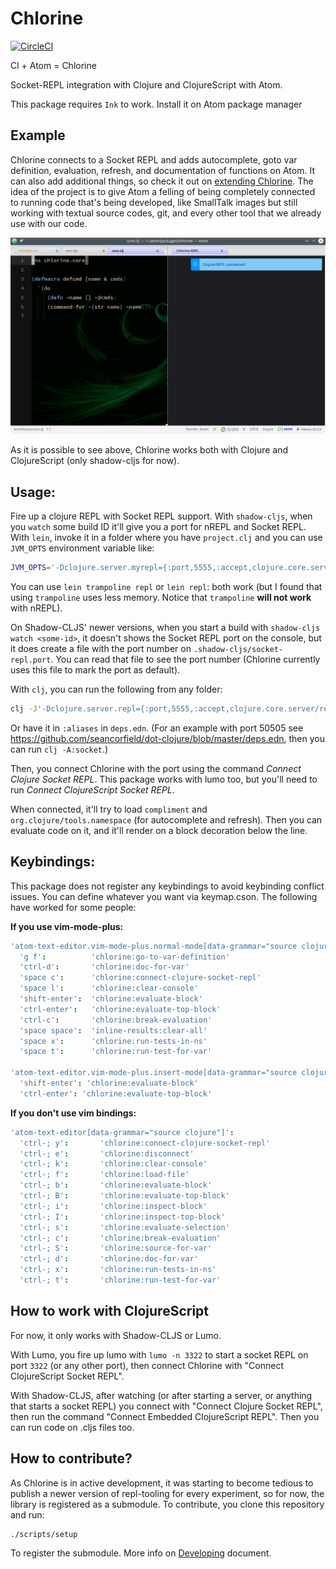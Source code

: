# Chlorine
[![CircleCI](https://circleci.com/gh/mauricioszabo/atom-chlorine.svg?style=svg)](https://circleci.com/gh/mauricioszabo/atom-chlorine)

Cl + Atom = Chlorine

Socket-REPL integration with Clojure and ClojureScript with Atom.

This package requires `Ink` to work. Install it on Atom package manager

## Example
Chlorine connects to a Socket REPL and adds autocomplete, goto var definition, evaluation, refresh, and documentation of functions on Atom. It can also add additional things, so check it out on [extending Chlorine](docs/extending.md). The idea of the project is to give Atom a felling of being completely connected to running code that's being developed, like SmallTalk images but still working with textual source codes, git, and every other tool that we already use with our code.

![Evaluating code](docs/eval-code.gif)

As it is possible to see above, Chlorine works both with Clojure and ClojureScript (only shadow-cljs for now).

## Usage:
Fire up a clojure REPL with Socket REPL support. With `shadow-cljs`, when you `watch` some build ID it'll give you a port for nREPL and Socket REPL. With `lein`, invoke it in a folder where you have `project.clj` and you can use `JVM_OPTS` environment variable like:

```bash
JVM_OPTS='-Dclojure.server.myrepl={:port,5555,:accept,clojure.core.server/repl}' lein trampoline repl
```

You can use `lein trampoline repl` or `lein repl`: both work (but I found that using `trampoline` uses less memory. Notice that `trampoline` **will not work** with nREPL).

On Shadow-CLJS' newer versions, when you start a build with `shadow-cljs watch <some-id>`, it doesn't shows the Socket REPL port on the console, but it does create a file with the port number on `.shadow-cljs/socket-repl.port`. You can read that file to see the port number (Chlorine currently uses this file to mark the port as default).

With `clj`, you can run the following from any folder:

```bash
clj -J'-Dclojure.server.repl={:port,5555,:accept,clojure.core.server/repl}'
```

Or have it in `:aliases` in `deps.edn`. (For an example with port 50505 see https://github.com/seancorfield/dot-clojure/blob/master/deps.edn, then you can run `clj -A:socket`.)

Then, you connect Chlorine with the port using the command _Connect Clojure Socket REPL_. This package works with lumo too, but you'll need to run _Connect ClojureScript Socket REPL_.

When connected, it'll try to load `compliment` and `org.clojure/tools.namespace` (for autocomplete and refresh). Then you can evaluate code on it, and it'll render on a block decoration below the line.

## Keybindings:
This package does not register any keybindings to avoid keybinding conflict issues. You can define whatever you want via keymap.cson. The following have worked for some people:

**If you use vim-mode-plus:**
```cson
'atom-text-editor.vim-mode-plus.normal-mode[data-grammar="source clojure"]':
  'g f':          'chlorine:go-to-var-definition'
  'ctrl-d':       'chlorine:doc-for-var'
  'space c':      'chlorine:connect-clojure-socket-repl'
  'space l':      'chlorine:clear-console'
  'shift-enter':  'chlorine:evaluate-block'
  'ctrl-enter':   'chlorine:evaluate-top-block'
  'ctrl-c':       'chlorine:break-evaluation'
  'space space':  'inline-results:clear-all'
  'space x':      'chlorine:run-tests-in-ns'
  'space t':      'chlorine:run-test-for-var'

'atom-text-editor.vim-mode-plus.insert-mode[data-grammar="source clojure"]':
  'shift-enter': 'chlorine:evaluate-block'
  'ctrl-enter': 'chlorine:evaluate-top-block'
```

**If you don't use vim bindings:**
```cson
'atom-text-editor[data-grammar="source clojure"]':
  'ctrl-; y':       'chlorine:connect-clojure-socket-repl'
  'ctrl-; e':       'chlorine:disconnect'
  'ctrl-; k':       'chlorine:clear-console'
  'ctrl-; f':       'chlorine:load-file'
  'ctrl-; b':       'chlorine:evaluate-block'
  'ctrl-; B':       'chlorine:evaluate-top-block'
  'ctrl-; i':       'chlorine:inspect-block'
  'ctrl-; I':       'chlorine:inspect-top-block'
  'ctrl-; s':       'chlorine:evaluate-selection'
  'ctrl-; c':       'chlorine:break-evaluation'
  'ctrl-; S':       'chlorine:source-for-var'
  'ctrl-; d':       'chlorine:doc-for-var'
  'ctrl-; x':       'chlorine:run-tests-in-ns'
  'ctrl-; t':       'chlorine:run-test-for-var'
```
## How to work with ClojureScript
For now, it only works with Shadow-CLJS or Lumo.

With Lumo, you fire up lumo with `lumo -n 3322` to start a socket REPL on port `3322` (or any other port), then connect Chlorine with "Connect ClojureScript Socket REPL".

With Shadow-CLJS, after watching (or after starting a server, or anything that starts a socket REPL) you connect with "Connect Clojure Socket REPL", then run the command "Connect Embedded ClojureScript REPL". Then you can run code on .cljs files too.

## How to contribute?
As Chlorine is in active development, it was starting to become tedious to publish a newer version of repl-tooling for every experiment, so for now, the library is registered as a submodule. To contribute, you clone this repository and run:

```
./scripts/setup
```

To register the submodule. More info on [Developing](docs/developing.md) document.
